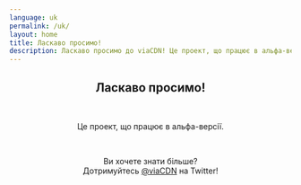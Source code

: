 ```yaml
---
language: uk
permalink: /uk/
layout: home
title: Ласкаво просимо!
description: Ласкаво просимо до viaCDN! Це проект, що працює в альфа-версії. Ви хочете знати більше?
---
```


<center>
<h2>Ласкаво просимо!</h2>
<br/>

<p>
Це проект, що працює в альфа-версії.
</p>

<br/>

<p>
Ви хочете знати більше?
<br/>
Дотримуйтесь <a href="https://twitter.com/viaCDN" target="_blank" rel="noopener">@viaCDN</a> на Twitter!
</p>

<br/>
</center>
